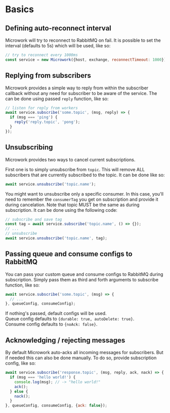 # Basics

## Defining auto-reconnect interval

Microwork will try to reconnect to RabbitMQ on fail.
It is possible to set the interval (defaults to 5s) which will be used, like so:
```js
// try to reconnect every 1000ms
const service = new Microwork({host, exchange, reconnectTimeout: 1000});
```

## Replying from subscribers

Microwork provides a simple way to reply from within the subscriber callback without any need for subscriber to be aware of the service.
The can be done using passed `reply` function, like so:
```js
// listen for reply from workers
await service.subscribe('some.topic', (msg, reply) => {
  if (msg === 'ping') {
    reply('reply.topic', 'pong');
  }
});
```

## Unsubscribing

Microwork provides two ways to cancel current subscriptions.

First one is to simply unsubscribe from `topic`. This will remove ALL subscribers that are currently subscribed to the topic.
It can be done like so:
```js
await service.unsubscribe('topic.name');
```

You might want to unsubscribe only a specific consumer.
In this case, you'll need to remember the `consumerTag` you get on subscription and provide it during cancelation.
Note that topic MUST be the same as during subscription.
It can be done using the following code:
```js
// subscribe and save tag
const tag = await service.subscribe('topic.name', () => {});
// ...
// unsubscribe
await service.unsubscribe('topic.name', tag);
```

## Passing queue and consume configs to RabbitMQ

You can pass your custom queue and consume configs to RabbitMQ during subscription.
Simply pass them as third and forth arguments to subscribe function, like so:
```js
await service.subscribe('some.topic', (msg) => {
  // ...
}, queueConfig, consumeConfig);
```

If nothing's passed, default configs will be used.  
Queue config defaults to `{durable: true, autoDelete: true}`.  
Consume config defaults to `{noAck: false}`.

## Acknowledging / rejecting messages

By default Microwork auto-acks all incoming messages for subscribers.
But if needed this can also be done manually.
To do so, provide subscription config, like so:

```js
await service.subscribe('response.topic', (msg, reply, ack, nack) => {
  if (msg === 'hello world!') {
    console.log(msg); // -> "hello world!"
    ack();
  } else {
    nack();
  }
}, queueConfig, consumeConfig, {ack: false});
```
